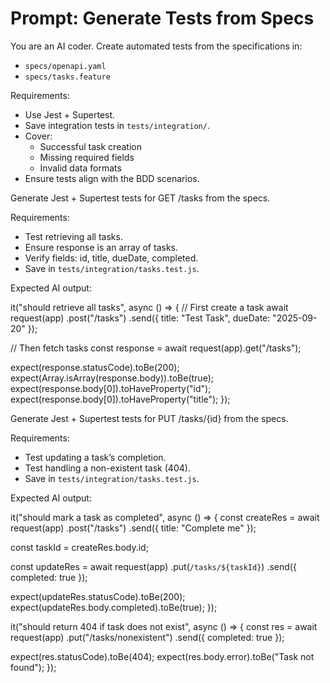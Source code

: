 # Prompt: Generate Tests from Specs

You are an AI coder. Create automated tests from the specifications in:

- `specs/openapi.yaml`
- `specs/tasks.feature`

Requirements:
- Use Jest + Supertest.
- Save integration tests in `tests/integration/`.
- Cover:
  - Successful task creation
  - Missing required fields
  - Invalid data formats
- Ensure tests align with the BDD scenarios.

Generate Jest + Supertest tests for GET /tasks from the specs.

Requirements:
- Test retrieving all tasks.
- Ensure response is an array of tasks.
- Verify fields: id, title, dueDate, completed.
- Save in `tests/integration/tasks.test.js`.

Expected AI output: 

it("should retrieve all tasks", async () => {
  // First create a task
  await request(app)
    .post("/tasks")
    .send({ title: "Test Task", dueDate: "2025-09-20" });

  // Then fetch tasks
  const response = await request(app).get("/tasks");

  expect(response.statusCode).toBe(200);
  expect(Array.isArray(response.body)).toBe(true);
  expect(response.body[0]).toHaveProperty("id");
  expect(response.body[0]).toHaveProperty("title");
});

Generate Jest + Supertest tests for PUT /tasks/{id} from the specs.

Requirements:
- Test updating a task’s completion.
- Test handling a non-existent task (404).
- Save in `tests/integration/tasks.test.js`.

Expected AI output:

it("should mark a task as completed", async () => {
  const createRes = await request(app)
    .post("/tasks")
    .send({ title: "Complete me" });

  const taskId = createRes.body.id;

  const updateRes = await request(app)
    .put(`/tasks/${taskId}`)
    .send({ completed: true });

  expect(updateRes.statusCode).toBe(200);
  expect(updateRes.body.completed).toBe(true);
});

it("should return 404 if task does not exist", async () => {
  const res = await request(app)
    .put("/tasks/nonexistent")
    .send({ completed: true });

  expect(res.statusCode).toBe(404);
  expect(res.body.error).toBe("Task not found");
});
